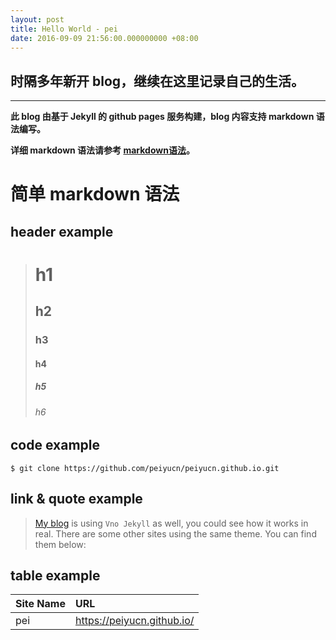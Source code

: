 ```yaml
---
layout: post
title: Hello World - pei
date: 2016-09-09 21:56:00.000000000 +08:00
---
```


## 时隔多年新开 blog，继续在这里记录自己的生活。
***

**此 blog 由基于 Jekyll 的 github pages 服务构建，blog 内容支持 markdown 语法编写。**

**详细 markdown 语法请参考 [markdown语法](http://wowubuntu.com/markdown/)。**

# 简单 markdown 语法

## header example
># h1 
>## h2
>### h3
>#### h4
>##### h5
>###### h6

## code example
``` code
$ git clone https://github.com/peiyucn/peiyucn.github.io.git
```

## link & quote example
>[My blog](http://onevcat.com) is using `Vno Jekyll` as well, you could see how it works in real. There are some other sites using the same theme. You can find them below:

## table example
| Site Name    | URL                          |
| :----------- | :----------------------------|
| pei          | https://peiyucn.github.io/   |